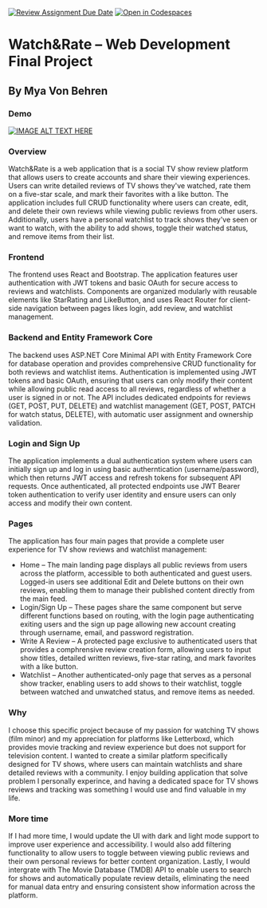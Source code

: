 [![Review Assignment Due Date](https://classroom.github.com/assets/deadline-readme-button-22041afd0340ce965d47ae6ef1cefeee28c7c493a6346c4f15d667ab976d596c.svg)](https://classroom.github.com/a/qbAOVmAh)
[![Open in Codespaces](https://classroom.github.com/assets/launch-codespace-2972f46106e565e64193e422d61a12cf1da4916b45550586e14ef0a7c637dd04.svg)](https://classroom.github.com/open-in-codespaces?assignment_repo_id=19474506)

# Watch&Rate – Web Development Final Project
## By Mya Von Behren

### Demo
[![IMAGE ALT TEXT HERE](https://img.youtube.com/vi/PK2TY4qF_6Q/0.jpg)](https://www.youtube.com/watch?v=PK2TY4qF_6Q)

### Overview
Watch&Rate is a web application that is a social TV show review platform that allows users to create accounts and share their viewing experiences. Users can write detailed reviews of TV shows they've watched, rate them on a five-star scale, and mark their favorites with a like button. The application includes full CRUD functionality where users can create, edit, and delete their own reviews while viewing public reviews from other users. Additionally, users have a personal watchlist to track shows they've seen or want to watch, with the ability to add shows, toggle their watched status, and remove items from their list. 

### Frontend
The frontend uses React and Bootstrap. The application features user authentication with JWT tokens and basic OAuth for secure access to reviews and watchlists. Components are organized modularly with reusable elements like StarRating and LikeButton, and uses React Router for client-side navigation between pages likes login, add review, and watchlist management.

### Backend and Entity Framework Core
The backend uses ASP.NET Core Minimal API with Entity Framework Core for database operation and provides comprehensive CRUD functionality for both reviews and watchlist items. Authentication is implemented using JWT tokens and basic OAuth, ensuring that users can only modify their content while allowing public read access to all reviews, regardless of whether a user is signed in or not. The API includes dedicated endpoints for reviews (GET, POST, PUT, DELETE) and watchlist management (GET, POST, PATCH for watch status, DELETE), with automatic user assignment and ownership validation.

### Login and Sign Up
The application implements a dual authentication system where users can initially sign up and log in using basic autherntication (username/password), which then returns JWT access and refresh tokens for subsequent API requests. Once authenticated, all protected endpoints use JWT Bearer token authentication to verify user identity and ensure users can only access and modify their own content.

### Pages
The application has four main pages that provide a complete user experience for TV show reviews and watchlist management:
* Home – The main landing page displays all public reviews from users across the platform, accessible to both authenticated and guest users. Logged-in users see additional Edit and Delete buttons on their own reviews, enabling them to manage their published content directly from the main feed.
* Login/Sign Up – These pages share the same component but serve different functions based on routing, with the login page authenticating exiting users and the sign up page allowing new account creating through username, email, and password registration.
* Write A Review – A protected page exclusive to authenticated users that provides a comphrensive review creation form, allowing users to input show titles, detailed written reviews, five-star rating, and mark favorites with a like button.
* Watchlist – Another authenticated-only page that serves as a personal show tracker, enabling users to add shows to their watchlist, toggle between watched and unwatched status, and remove items as needed.

### Why
I choose this specific project because of my passion for watching TV shows (film minor) and my appreciation for platforms like Letterboxd, which provides movie tracking and review experience but does not support for television content. I wanted to create a similar platform specifically designed for TV shows, where users can maintain watchlists and share detailed reviews with a community. I enjoy building application that solve problem I personally experince, and having a dedicated space for TV shows reviews and tracking was something I would use and find valuable in my life.

### More time
If I had more time, I would update the UI with dark and light mode support to improve user experience and accessibility. I would also add filtering functionality to allow users to toggle between viewing public reviews and their own personal reviews for better content organization. Lastly, I would intergrate with The Movie Database (TMDB) API to enable users to search for shows and automatically populate review details, eliminating the need for manual data entry and ensuring consistent show information across the platform.
